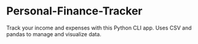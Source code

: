 # Personal-Finance-Tracker
Track your income and expenses with this Python CLI app. Uses CSV and pandas to manage and visualize data.
